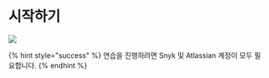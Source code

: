 # 시작하기

![](https://partner-workshop-assets.s3.us-east-2.amazonaws.com/keys.png)

{% hint style="success" %}
연습을 진행하려면 Snyk 및 Atlassian 계정이 모두 필요합니다.
{% endhint %}
